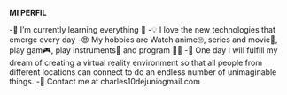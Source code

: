 **MI PERFIL**


-🌱 I’m currently learning everything 🤣
-💡 I love the new technologies that emerge every day
-😍 My hobbies are Watch anime🙄, series and movie🎥, play gam🎮, play instruments🎺 and program 👨‍💻
-🚀 One day I will fulfill my dream of creating a virtual reality environment so that all people from different locations can connect to do an endless number of unimaginable things.
-💌 Contact me at charles10dejuniogmail.com














